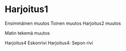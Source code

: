 ﻿# Harjoitus1
Ensimmäinen muutos
Toinen muutos
Harjoitus2 muutos

Matin tekemä muutos


Harjoitus4 Eskonrivi
Harjoitus4: Sepon rivi

